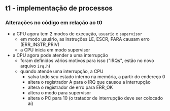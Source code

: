 ## t1 - implementação de processos

### Alterações no código em relação ao t0

- a CPU agora tem 2 modos de execução, `usuario` e `supervisor`
   - em modo usuário, as instruções LE, ESCR, PARA causam erro (ERR_INSTR_PRIV)
   - a CPU inicia em modo supervisor
- a CPU agora pode atender a uma interrupção
   - foram definidos vários motivos para isso ("IRQs", estão no novo arquivo `irq.h`)
   - quando atende uma interrupção, a CPU
      - salva todo seu estado interno na memória, a partir do endereço 0
      - altera o registrador A para o IRQ que causou a interrupção
      - altera o registrador de erro para ERR_OK
      - altera o modo para supervisor
      - altera o PC para 10 (o tratador de interrupção deve ser colocado aí)
